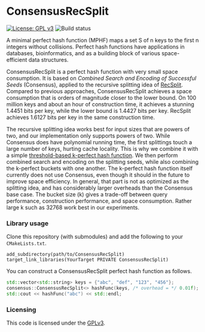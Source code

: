 # ConsensusRecSplit

[![License: GPL v3](https://img.shields.io/badge/License-GPLv3-blue.svg)](https://www.gnu.org/licenses/gpl-3.0)
![Build status](https://github.com/ByteHamster/ConsensusRecSplit/actions/workflows/build.yml/badge.svg)

A minimal perfect hash function (MPHF) maps a set S of n keys to the first n integers without collisions.
Perfect hash functions have applications in databases, bioinformatics, and as a building block of various space-efficient data structures.

ConsensusRecSplit is a perfect hash function with very small space consumption.
It is based on *Combined Search and Encoding of Successful Seeds* (Consensus), applied to
the recursive splitting idea of [RecSplit](https://github.com/vigna/sux/blob/master/sux/function/RecSplit.hpp).
Compared to previous approaches, ConsensusRecSplit achieves a space consumption that is orders of magnitude closer to the lower bound.
On 100 million keys and about an hour of construction time, it achieves a stunning 1.4451 bits per key, while the lower bound is 1.4427 bits per key.
RecSplit achieves 1.6127 bits per key in the same construction time.

The recursive splitting idea works best for input sizes that are powers of two, and our implementation only supports powers of two.
While Consensus does have polynomial running time, the first splittings touch a large number of keys, hurting cache locality.
This is why we combine it with a simple [threshold-based k-perfect hash function](https://arxiv.org/abs/2310.14959).
We then perform combined search and encoding on the splitting seeds, while also combining the k-perfect buckets with one another.
The k-perfect hash function itself currently does not use Consensus, even though it should in the future to improve space efficiency.
In general, that part is not as optimized as the splitting idea, and has considerably larger overheads than the Consensus base case.
The bucket size (k) gives a trade-off between query performance, construction performance, and space consumption.
Rather large k such as 32768 work best in our experiments.

### Library usage

Clone this repository (with submodules) and add the following to your `CMakeLists.txt`.

```
add_subdirectory(path/to/ConsensusRecSplit)
target_link_libraries(YourTarget PRIVATE ConsensusRecSplit)
```

You can construct a ConsensusRecSplit perfect hash function as follows.

```cpp
std::vector<std::string> keys = {"abc", "def", "123", "456"};
consensus::ConsensusRecSplit<> hashFunc(keys, /* overhead = */ 0.01f);
std::cout << hashFunc("abc") << std::endl;
```

### Licensing
This code is licensed under the [GPLv3](/LICENSE).
